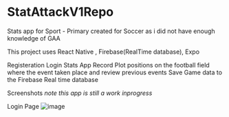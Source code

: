 # StatAttackV1Repo

Stats app for Sport - Primary created for Soccer as i did not have enough knowledge of GAA

This project uses React Native , Firebase(RealTime database), Expo  


Registeration 
Login 
Stats App Record 
Plot positions on the football field where the event taken place and review previous events 
Save Game data to the Firebase Real time database

Screenshots *note this app is still a work inprogress*

Login Page 
![image](https://github.com/ConorHoey22/StatAttackV1Repo/assets/43609586/8ec9c1e7-7736-4e21-b069-d5d29fedb3cd)

